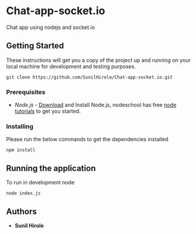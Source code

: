 # Chat-app-socket.io

Chat app using nodejs and socket.io

## Getting Started

These instructions will get you a copy of the project up and running on your local machine for development and testing purposes.

```
git clone https://github.com/SunilHirole/Chat-app-socket.io.git
```

### Prerequisites

* *Node.js* - <a href="http://nodejs.org/download/">Download</a> and Install Node.js, nodeschool has free <a href=" http://nodeschool.io/#workshoppers">node tutorials</a> to get you started.


### Installing

Please run the below commands to get the dependencies installed

```
npm install
```

## Running the application

To run in development node

```
node index.js
```


## Authors

* **Sunil Hirole**

